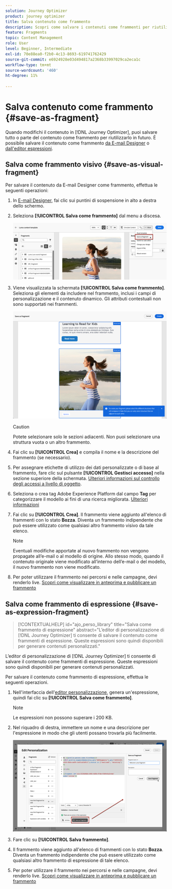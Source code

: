 ```yaml
---
solution: Journey Optimizer
product: journey optimizer
title: Salva contenuto come frammento
description: Scopri come salvare i contenuti come frammenti per riutilizzarli nelle campagne e nei percorsi Journey Optimizer
feature: Fragments
topic: Content Management
role: User
level: Beginner, Intermediate
exl-id: 70e88ea0-f2b0-4c13-8693-619741762429
source-git-commit: e6924928e03d494817a2368b33997029ca2eca1c
workflow-type: tm+mt
source-wordcount: '460'
ht-degree: 11%

---
```


# Salva contenuto come frammento {#save-as-fragment}

Quando modifichi il contenuto in [!DNL Journey Optimizer], puoi salvare tutto o parte del contenuto come frammento per riutilizzarlo in futuro. È possibile salvare il contenuto come frammento [da E-mail Designer](#save-as-visual-fragment) o [dall&#39;editor espressioni](#save-as-expression-fragment).

## Salva come frammento visivo {#save-as-visual-fragment}

Per salvare il contenuto da E-mail Designer come frammento, effettua le seguenti operazioni:

1. In [E-mail Designer](../email/get-started-email-design.md), fai clic sui puntini di sospensione in alto a destra dello schermo.

1. Seleziona **[!UICONTROL Salva come frammento]** dal menu a discesa.

   ![](assets/fragment-save-as.png)

1. Viene visualizzata la schermata **[!UICONTROL Salva come frammento]**. Seleziona gli elementi da includere nel frammento, inclusi i campi di personalizzazione e il contenuto dinamico. Gli attributi contestuali non sono supportati nei frammenti.

   ![](assets/fragment-save-as-screen.png)

   >[!CAUTION]
   >
   >Potete selezionare solo le sezioni adiacenti. Non puoi selezionare una struttura vuota o un altro frammento.

1. Fai clic su **[!UICONTROL Crea]** e compila il nome e la descrizione del frammento (se necessario).

1. Per assegnare etichette di utilizzo dei dati personalizzate o di base al frammento, fare clic sul pulsante **[!UICONTROL Gestisci accesso]** nella sezione superiore della schermata. [Ulteriori informazioni sul controllo degli accessi a livello di oggetto](../administration/object-based-access.md).

1. Seleziona o crea tag Adobe Experience Platform dal campo **Tag** per categorizzare il modello ai fini di una ricerca migliorata. [Ulteriori informazioni](../start/search-filter-categorize.md#tags)

1. Fai clic su **[!UICONTROL Crea]**. Il frammento viene aggiunto all&#39;elenco di frammenti [](#access-manage-fragments) con lo stato **Bozza**. Diventa un frammento indipendente che può essere utilizzato come qualsiasi altro frammento visivo da tale elenco.

   >[!NOTE]
   >
   >Eventuali modifiche apportate al nuovo frammento non vengono propagate all’e-mail o al modello di origine. Allo stesso modo, quando il contenuto originale viene modificato all’interno dell’e-mail o del modello, il nuovo frammento non viene modificato.

1. Per poter utilizzare il frammento nei percorsi e nelle campagne, devi renderlo live. [Scopri come visualizzare in anteprima e pubblicare un frammento](../content-management/create-fragments.md#publish)

## Salva come frammento di espressione {#save-as-expression-fragment}

>[!CONTEXTUALHELP]
>id="ajo_perso_library"
>title="Salva come frammento di espressione"
>abstract="L’editor di personalizzazione di [!DNL Journey Optimizer] ti consente di salvare il contenuto come frammenti di espressione. Queste espressioni sono quindi disponibili per generare contenuti personalizzati."

L’editor di personalizzazione di [!DNL Journey Optimizer] ti consente di salvare il contenuto come frammenti di espressione. Queste espressioni sono quindi disponibili per generare contenuti personalizzati.

Per salvare il contenuto come frammento di espressione, effettua le seguenti operazioni.

1. Nell&#39;interfaccia dell&#39;[editor personalizzazione](../personalization/personalization-build-expressions.md), genera un&#39;espressione, quindi fai clic su **[!UICONTROL Salva come frammento]**.

   >[!NOTE]
   >
   >Le espressioni non possono superare i 200 KB.

1. Nel riquadro di destra, immettere un nome e una descrizione per l&#39;espressione in modo che gli utenti possano trovarla più facilmente.

   ![](assets/expression-fragment-save-as.png)

1. Fare clic su **[!UICONTROL Salva frammento]**.

   <!--An expression fragment cannot be nested inside another fragment.-->

1. Il frammento viene aggiunto all&#39;elenco di frammenti [](#access-manage-fragments) con lo stato **Bozza**. Diventa un frammento indipendente che può essere utilizzato come qualsiasi altro frammento di espressione di tale elenco.

1. Per poter utilizzare il frammento nei percorsi e nelle campagne, devi renderlo live. [Scopri come visualizzare in anteprima e pubblicare un frammento](../content-management/create-fragments.md#publish)
